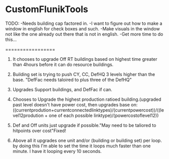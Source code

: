 CustomFlunikTools
=================
TODO:
-Needs building cap factored in.
-I want to figure out how to make a window in english for check boxes and such.
-Make visuals in the window not like the one already out there that is not in english.
-Get more time to do this...


=================
1) It chooses to upgrade Off RT buildings based on highest time greater than 4hours before it can do resource buildings.

2) Building set is trying to push CY, CC, DefHQ 3 levels higher than the base. "DefFac needs taloired to plus three of the DefHQ"

3) Upgrades Support buildings, and DefFac if can.

4) Chooses to Upgrade the highest production ratioed building.(upgraded past level doesn't have power cost, then upgrades base on:
((currentprodution+currentconnectedlinktypes)/(currentpowercost))/((level12prodution + one of each possible linktype)/(powercostoflevel12))

5) Def and Off units just upgrade if possible."May need to be taliored to hitpoints over cost"Fixed!

6) Above all it upgrades one unit and/or (building or building set) per loop. by doing this I'm able to set the time it loops much faster than one minute. I have it looping every 10 seconds.
